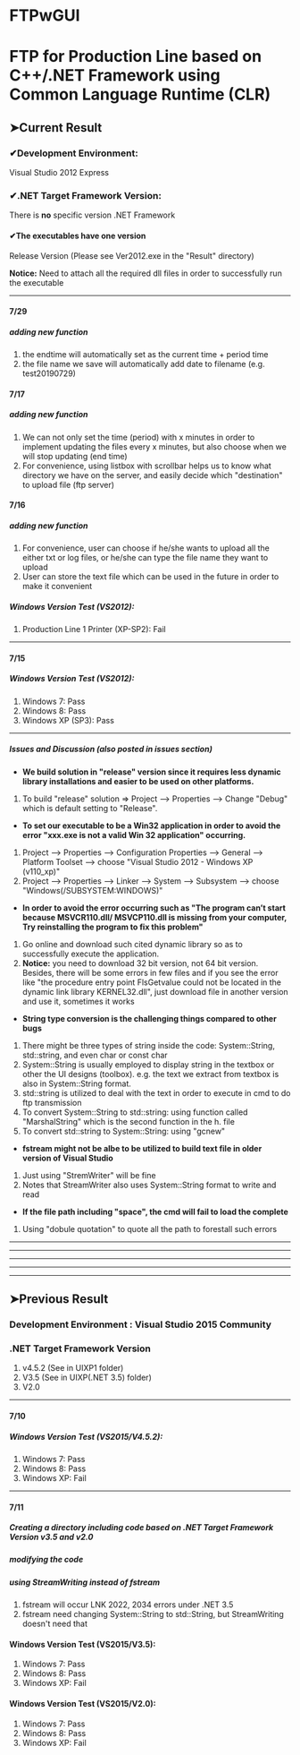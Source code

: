 # FTPwGUI
# FTP for Production Line based on C++/.NET Framework using Common Language Runtime (CLR)


##  ➤Current Result
### ✔Development Environment: 
Visual Studio 2012 Express
### ✔.NET Target Framework Version:
There is **no** specific version .NET Framework
#### ✔The executables have one version
Release Version (Please see Ver2012.exe in the "Result" directory)

**Notice:** Need to attach all the required dll files in order to successfully run the executable

---
#### 7/29
##### adding new function
1. the endtime will automatically set as the current time + period time
2. the file name we save will automatically add date to filename (e.g. test20190729)

#### 7/17
##### adding new function
1. We can not only set the time (period) with x minutes in order to implement updating the files every x minutes, but also choose when we will stop updating (end time)
2. For convenience, using listbox with scrollbar helps us to know what directory we have on the server, and easily decide which "destination" to upload file (ftp server)

#### 7/16
##### adding new function
1. For convenience, user can choose if he/she wants to upload all the either txt or log files, or he/she can type the file name they want to upload
2. User can store the text file which can be used in the future in order to make it convenient

##### Windows Version Test (VS2012):
1. Production Line 1 Printer (XP-SP2): Fail

---
#### 7/15
##### Windows Version Test (VS2012):
1. Windows 7: Pass
2. Windows 8: Pass
3. Windows XP (SP3): Pass

---
##### Issues and Discussion (also posted in issues section)
* **We build solution in "release" version since it requires less dynamic library installations and easier to be used on other platforms.**
1. To build "release" solution => Project --> Properties --> Change "Debug" which is default setting to "Release".
* **To set our executable to be a Win32 application in order to avoid the error "xxx.exe is not a valid Win 32 application" occurring.**
1. Project --> Properties --> Configuration Properties --> General --> Platform Toolset --> choose "Visual Studio 2012 - Windows XP (v110_xp)"
2. Project --> Properties --> Linker --> System --> Subsystem --> choose "Windows(/SUBSYSTEM:WINDOWS)"
* **In order to avoid the error occurring such as  "The program can’t start because MSVCR110.dll/ MSVCP110.dll is missing from your computer, Try reinstalling the program to fix this problem"**
1. Go online and download such cited dynamic library so as to successfully execute the application.
2. **Notice:** you need to download 32 bit version, not 64 bit version. Besides, there will be some errors in few files and if you see the error like "the procedure entry point FlsGetvalue could not be located in the dynamic link library KERNEL32.dll", just download file in another version and use it, sometimes it works
* **String type conversion is the challenging things compared to other bugs**
1. There might be three types of string inside the code: System::String, std::string, and even char or const char
2. System::String is usually employed to display string in the textbox or other the UI designs (toolbox). e.g. the text we extract from textbox is also in System::String format.
3. std::string is utilized to deal with the text in order to execute in cmd to do ftp transmission
4. To convert System::String to std::string: using function called "MarshalString" which is the second function in the h. file
5. To convert std::string to System::String: using "gcnew"
* **fstream might not be albe to be utilized to build text file in older version of Visual Studio**
1. Just using "StremWriter" will be fine
2. Notes that StreamWriter also uses System::String format to write and read

* **If the file path including "space", the cmd will fail to load the complete**
1. Using "dobule quotation" to quote all the path to forestall such errors

---
---
---
---
---
## ➤Previous Result
### Development Environment : Visual Studio 2015 Community
### .NET Target Framework Version 
1. v4.5.2 (See in UIXP1 folder)
2. V3.5 (See in UIXP(.NET 3.5) folder)
3. V2.0

---
#### 7/10
##### Windows Version Test (VS2015/V4.5.2):
1. Windows 7: Pass
2. Windows 8: Pass
3. Windows XP: Fail

---
#### 7/11 
#####  Creating a directory including code based on .NET Target Framework Version v3.5 and v2.0
##### modifying the code
##### using StreamWriting instead of fstream 
1. fstream will occur LNK 2022, 2034 errors under .NET 3.5 
2. fstream need changing System::String to std::String, but StreamWriting doesn't need that

#### Windows Version Test (VS2015/V3.5):
1. Windows 7: Pass
2. Windows 8: Pass
3. Windows XP: Fail

#### Windows Version Test (VS2015/V2.0):
1. Windows 7: Pass
2. Windows 8: Pass
3. Windows XP: Fail
